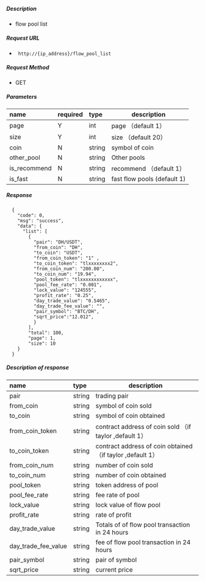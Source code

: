 
##### Description

- flow pool list

##### Request URL
- ` http://{ip_address}/flow_pool_list`

##### Request Method
- GET

##### Parameters

|name|required|type|description|
|:----    |:---|:----- |-----   |
|page |Y  |int |page  （default 1）   |
|size |Y  |int |size （default 20）   |
|coin |N  |string |symbol of coin   |
|other_pool |N  |string |Other pools   |
|is_recommend| N | string | recommend （default 1）|
|is_fast| N | string | fast flow pools (default 1)|

##### Response

```
  {
    "code": 0,
	"msg": "success",
    "data": {
      "list": [
        {
          "pair": "DH/USDT",
          "from_coin": "DH",
          "to_coin": "USDT",
          "from_coin_token": "1" ,
          "to_coin_token": "tlxxxxxxxx2",
          "from_coin_num": "200.00",
          "to_coin_num": "19.94",
		  "pool_token": "tlxxxxxxxxxxxx",
          "pool_fee_rate": "0.001",
		  "lock_value": "124555",
		  "profit_rate": "0.25",
		  "day_trade_value": "0.5465",
		  "day_trade_fee_value": "",
		  "pair_symbol": "BTC/DH",
		  "sqrt_price":"12.012",
          }
        ],
        "total": 100,
        "page": 1,
        "size": 10
    }
  }
```

##### Description of response

|name|type|description|
|:-----  |:-----|-----                           |
|pair |string   |trading pair  |
|from_coin |string   |symbol of coin sold  |
|to_coin |string   |symbol of coin obtained   |
|from_coin_token |string   | contract address of coin sold （if taylor ,default 1）  |
|to_coin_token |string   |contract address of coin obtained（if taylor ,default 1） |
|from_coin_num |string   |number of coin sold  |
|to_coin_num |string   |number of coin obtained  |
|pool_token |string   |token address of pool  |
|pool_fee_rate |string   |fee rate of pool |
|lock_value |string   |lock value of flow pool |
|profit_rate |string | rate of profit   |
|day_trade_value |string   |Totals of of flow pool transaction  in 24 hours|
|day_trade_fee_value |string   | fee of flow pool transaction  in 24 hours |
|pair_symbol |string | pair of symbol|
|sqrt_price |string | current price|

